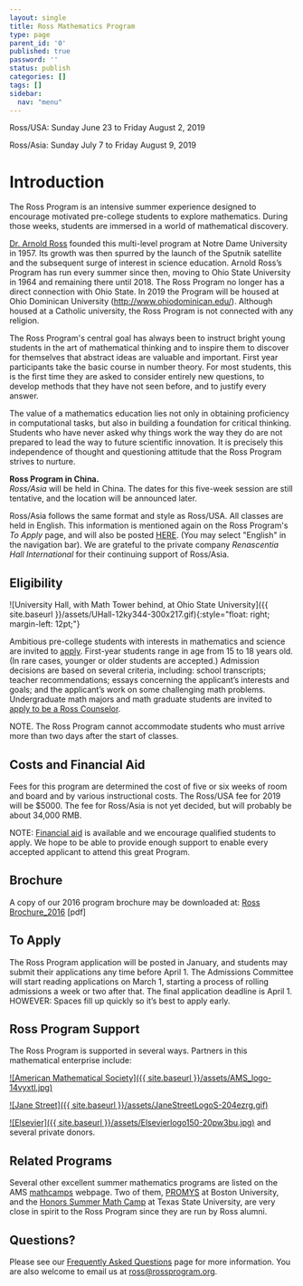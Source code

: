 ```yaml
---
layout: single
title: Ross Mathematics Program
type: page
parent_id: '0'
published: true
password: ''
status: publish
categories: []
tags: []
sidebar:
  nav: "menu"
---
```

Ross/USA:  Sunday June 23   to   Friday August 2, 2019

Ross/Asia:  Sunday July 7   to   Friday August 9, 2019

# Introduction

The Ross Program is an intensive summer experience designed to encourage motivated pre-college students to explore mathematics. During those weeks, students are immersed in a world of mathematical discovery.

[Dr. Arnold Ross](/alumni/biography/ "Ross Biography") founded this multi-level program at Notre Dame University in 1957\. Its growth was then spurred by the launch of the Sputnik satellite and the subsequent surge of interest in science education. Arnold Ross’s Program has run every summer since then, moving to Ohio State University in 1964 and remaining there until 2018. The Ross Program no longer has a direct connection with Ohio State.  In 2019 the Program will be housed at Ohio Dominican University (http://www.ohiodominican.edu/).  Although housed at a Catholic university, the Ross Program is not connected with any religion.

The Ross Program's central goal has always been to instruct bright young students in the art of mathematical thinking and to inspire them to discover for themselves that abstract ideas are valuable and important. First year participants take the basic course in number theory. For most students, this is the first time they are asked to consider entirely new questions, to develop methods that they have not seen before, and to justify every answer.

The value of a mathematics education lies not only in obtaining proficiency in computational tasks, but also in building a foundation for critical thinking. Students who have never asked why things work the way they do are not prepared to lead the way to future scientific innovation. It is precisely this independence of thought and questioning attitude that the Ross Program strives to nurture.

**Ross Program in China.**  
_Ross/Asia_ will be held in China.  The dates for this five-week session are still tentative, and the location will be announced later.  

Ross/Asia follows the same format and style as Ross/USA. All classes are held in English. This information is mentioned again on the Ross Program's _To Apply_ page, and will also be posted [HERE](http://www.rossmathasia.org/).  (You may select "English" in the navigation bar). We are grateful to the private company _Renascentia Hall International_ for their continuing support of Ross/Asia.

## Eligibility

![University Hall, with Math Tower behind, at Ohio State University]({{ site.baseurl }}/assets/UHall-12ky344-300x217.gif){:style="float: right; margin-left: 12pt;"}

Ambitious pre-college students with interests in mathematics and science are invited to [apply](/students/to-apply/). First-year students range in age from 15 to 18 years old. (In rare cases, younger or older students are accepted.)  Admission decisions are based on several criteria, including: school transcripts; teacher recommendations;  essays concerning the applicant’s interests and goals; and the applicant’s work on some challenging math problems.  
Undergraduate math majors and math graduate students are invited to [apply to be a Ross Counselor](/counselors/).

NOTE. The Ross Program cannot accommodate students who must arrive more than two days after the start of classes.

## Costs and Financial Aid

Fees for this program are determined the cost of five or six weeks of room and board and by various instructional costs. The Ross/USA fee for 2019 will be $5000. The fee for Ross/Asia is not yet decided, but will probably be about 34,000 RMB. 

NOTE: [Financial aid](/students/faq "Frequently Asked Questions") is available and we encourage qualified students to apply. We hope to be able to provide enough support to enable every accepted applicant to attend this great Program.

## Brochure

A copy of our 2016 program brochure may be downloaded at:  [Ross Brochure_2016](/files/2014/08/Ross-Brochure_2016-2ioc4zs.pdf) [pdf]

## To Apply

The Ross Program application will be posted in January, and students may submit their applications any time before April 1.  The Admissions Committee will start reading applications on March 1, starting a process of rolling admissions a week or two after that.  The final application deadline is April 1. HOWEVER: Spaces fill up quickly so it’s best to apply early.

## Ross Program Support

The Ross Program is supported in several ways. Partners in this mathematical enterprise include:

[![American Mathematical Society]({{ site.baseurl }}/assets/AMS_logo-14vyxtl.jpg)](http://www.ams.org/programs/edu-support/epsilon/emp-epsilon)

[![Jane Street]({{ site.baseurl }}/assets/JaneStreetLogoS-204ezrg.gif)](https://www.janestreet.com/) 

[![Elsevier]({{ site.baseurl }}/assets/Elsevierlogo150-20pw3bu.jpg)](http://www.elsevier.com/) and several private donors.

## Related Programs

Several other excellent summer mathematics programs are listed on the AMS [mathcamps](http://www.ams.org/programs/students/high-school/emp-mathcamps) webpage. Two of them, [PROMYS](http://www.promys.org) at Boston University, and the [Honors Summer Math Camp](https://www.txstate.edu/mathworks/camps/Summer-Math-Camps-Information/hsmc.html) at Texas State University, are very close in spirit to the Ross Program since they are run by Ross alumni.

## Questions?

Please see our [Frequently Asked Questions](/students/faq/) page for more information. You are also welcome to email us at [ross@rossprogram.org](mailto:ross@rossprogram.org).
